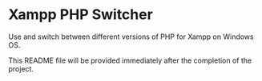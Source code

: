 # Xampp PHP Switcher
Use and switch between different versions of PHP for Xampp on Windows OS.

This README file will be provided immediately after the completion of the project.
